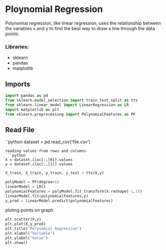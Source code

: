 # Ploynomial Regression



Polynomial regression, like linear regression, uses the relationship between the variables x and y to find the best way to draw a line through the data points.
### Libraries:
- sklearn
- pandas
- matplotlib

## Imports

```python
import pandas as pd
from sklearn.model_selection import train_test_split as tts
from sklearn.linear_model import LinearRegression as LR
import matplotlib as plt
from sklearn.preprocessing import PolynomialFeatures as PF
```

## Read File

``python
dataset = pd.read_csv('file.csv')
```
reading values from rows and columns
```python
X = dataset.iloc[:,[0]].values
y = dataset.iloc[:,[1]].values
```

```python
X_train, X_train, y_train, y_test = tts(X,y)
```
```python
polyModel = PF(degree=5)
linearModel = LR()
polynomialFeatures = polyModel.fit_transform(X.reshape(-1,1))
linearModel.fit(polynomialFeatures,y)
y_pred = linearModel.predict(polynomialFeatures)
```

ploting points on graph
```python
plt.scatter(X,y)
plt.plot(X,y_pred)
plt.title("Polynomial Regression")
plt.xlabel("Variable")
plt.ylabel("Value")
plt.show()
```
